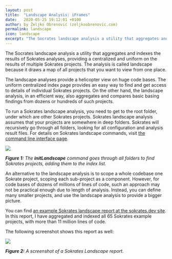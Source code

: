 ```yaml
---
layout: post
title:  "Landscape Analysis: iFrames"
date:   2020-05-25 19:12:01 +0100
author: by Željko Obrenović (zeljkoobrenovic.com)
permalink: landscape
icon: landscape
excerpt: "The Socrates landscape analysis a utility that aggregates and indexes the results of Sokrates analyses,  providing a centralized and uniform on the results of multiple Sokrates projects."
---
```


The Socrates landscape analysis a utility that aggregates and indexes the results of Sokrates analyses,  providing a centralized and uniform on the results of multiple Sokrates projects. The analysis is called landscape because it draws a map of all projects that you want to view from one place.

The landscape analyses provide a helicopter view on huge code bases. The uniform centralized index page provides an easy way to find and get access to details of individual Sokrates projects. On the other hand, the landscape analysis, in an efficient way, also aggregates and compares basic basing findings from dozens or hundreds of such projects.

To run a Sokrates landscape analysis, you need to get to the root folder, under which are other Sokrates projects. Sokrates landscape analysis assumes that your projects are somewhere in deep folders. Sokrates will recursively go through all folders, looking for all configuration and analysis result files. For details on Sokrates landscape commands, visit [the command line interface page](cli).

![](assets/images/sokrates/cmd-init-landscape.png)

***Figure 1:** The **initLandscape** command goes through all folders to find Sokrates projects, adding them to the index list.*

An alternative to the landscape analysis is to scope a whole codebase one Sokrate project, scoping each sub-project as a component. However, for code bases of dozens of millions of lines of code, such an approach may not be practical enough due to length of analysis. Instead, you can define many smaller projects, and use the landscape analysis to provide a bigger picture.

You can find [an example Sokrates landscape report at the sokrates.dev site](https://d3axxy9bcycpv7.cloudfront.net/_sokrates_landscape/index.html). In this report, I have aggregated and indexed all 65 Sokrates example projects, with more than 11 million lines of code.

The following screenshot shows this report as well:

![](assets/images/sokrates/reports-landscape.png)

***Figure 2:** A screenshot of a Sokrates Landscape report.*

